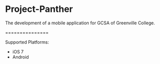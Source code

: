 Project-Panther
===============

The development of a mobile application for GCSA of Greenville College.

===============

Supported Platforms:
- iOS 7
- Android